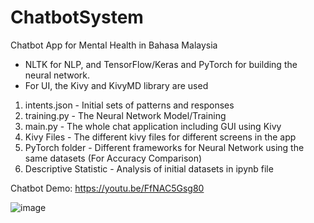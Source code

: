 # ChatbotSystem
Chatbot App for Mental Health in Bahasa Malaysia 
- NLTK for NLP, and TensorFlow/Keras and PyTorch for building the neural network.
- For UI, the Kivy and KivyMD library are used

1) intents.json - Initial sets of patterns and responses
2) training.py - The Neural Network Model/Training 
3) main.py - The whole chat application including GUI using Kivy
4) Kivy Files - The different kivy files for different screens in the app
5) PyTorch folder - Different frameworks for Neural Network using the same datasets (For Accuracy Comparison)
6) Descriptive Statistic - Analysis of initial datasets in ipynb file

Chatbot Demo:
https://youtu.be/FfNAC5Gsg80

![image](https://user-images.githubusercontent.com/111273105/184799065-1c126db6-6e56-4dac-8fb0-cec16be2c610.png)
